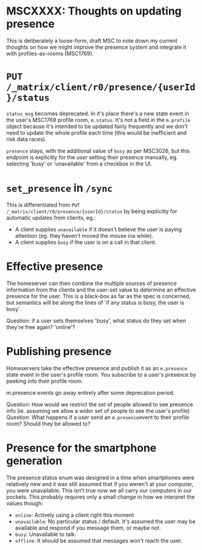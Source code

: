 MSCXXXX: Thoughts on updating presence
======================================

This is deliberately a loose-form, draft MSC to note down my current thoughts
on how we might improve the presence system and integrate it with
profiles-as-rooms (MSC1769).

`PUT /_matrix/client/r0/presence/{userId}/status`
===============================================
`status_msg` becomes deprecated. In it's place there's a new state event in the
user's MSC1769 profile room, `m.status`. It's not a field in the `m.profile`
object because it's intended to be updated fairly frequently and we don't need
to update the whole profile each time (this would be inefficient and risk data
races).

`presence` stays, with the additional value of `busy` as per MSC3026, but this
endpoint is explicitly for the *user* setting their presence manually, eg. selecting
'busy' or 'unavailable' from a checkbox in the UI.

`set_presence` in `/sync`
=========================
This is differentiated from `PUT /_matrix/client/r0/presence/{userId}/status`
by being explicitly for automatic updates from clients, eg.:
 * A client supplies `unavailable` if it doesn't believe the user is paying attention
   (eg. they haven't moved the mouse ina  while).
 * A client supplies `busy` if the user is on a call in that client.

Effective presence
==================
The homeserver can then combine the multiple sources of presence information from
the clients and the user-set value to determine an effective presence for the user.
This is a black-box as far as the spec is concerned, but semantics will be along
the lines of 'if any status is busy, the user is busy`.

Question: if a user sets themselves 'busy', what status do they set when they're
free again? 'online'?

Publishing presence
===================
Homeservers take the effective presence and publish it as an `m.presence` state
event in the user's profile room. You subscribe to a user's presence by peeking
into their profile room.

m.presence events go away entirely after some deprecation period.

Question: How would we restrict the set of people allowed to see presence
   info (ie. assuming we allow a wider set of people to see the user's profile)
Question: What happens if a user send an `m.presence`event to their profile room?
          Should they be allowed to?

Presence for the smartphone generation
======================================
The presence status enum was designed in a time when smartphones were relatively
new and it was still assumed that if you weren't at your computer, you were
unavailable. This isn't true now we all carry our computers in our pockets.
This probably requires only a small change in how we interpret the values though:
 * `online`: Actively using a client right this moment
 * `unavailable`: No particular status / default. It's assumed the user may be
   available and respond if you message them, or maybe not.
 * `busy`: Unavailable to talk.
 * `offline`: It should be assumed that messages won't reach the user.
